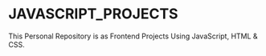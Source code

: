 # JAVASCRIPT_PROJECTS
This Personal Repository is as Frontend Projects Using JavaScript, HTML &amp; CSS.
